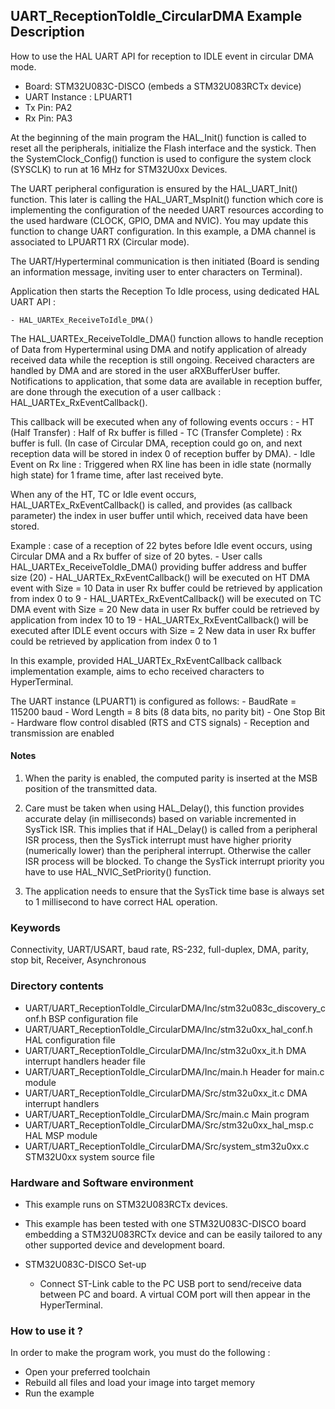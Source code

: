 ## <b>UART_ReceptionToIdle_CircularDMA Example Description</b>

How to use the HAL UART API for reception to IDLE event in circular DMA mode.


- Board: STM32U083C-DISCO (embeds a STM32U083RCTx device)
- UART Instance : LPUART1
- Tx Pin: PA2
- Rx Pin: PA3

At the beginning of the main program the HAL_Init() function is called to reset
all the peripherals, initialize the Flash interface and the systick.
Then the SystemClock_Config() function is used to configure the system
clock (SYSCLK) to run at 16 MHz for STM32U0xx Devices.

The UART peripheral configuration is ensured by the HAL_UART_Init() function.
This later is calling the HAL_UART_MspInit() function which core is implementing
the configuration of the needed UART resources according to the used hardware (CLOCK,
GPIO, DMA and NVIC). You may update this function to change UART configuration.
In this example, a DMA channel is associated to LPUART1 RX (Circular mode).

The UART/Hyperterminal communication is then initiated (Board is sending an information message,
inviting user to enter characters on Terminal).

Application then starts the Reception To Idle process, using dedicated HAL UART API :

    - HAL_UARTEx_ReceiveToIdle_DMA()

The HAL_UARTEx_ReceiveToIdle_DMA() function allows to handle reception of Data from Hyperterminal
using DMA and notify application of already received data while the reception is still ongoing.
Received characters are handled by DMA and are stored in the user aRXBufferUser buffer.
Notifications to application, that some data are available in reception buffer, are done
through the execution of a user callback : HAL_UARTEx_RxEventCallback().

This callback will be executed when any of following events occurs :
    - HT (Half Transfer) : Half of Rx buffer is filled
    - TC (Transfer Complete) : Rx buffer is full.
      (In case of Circular DMA, reception could go on, and next reception data will be stored
      in index 0 of reception buffer by DMA).
    - Idle Event on Rx line : Triggered when RX line has been in idle state (normally high state)
      for 1 frame time, after last received byte.

When any of the HT, TC or Idle event occurs, HAL_UARTEx_RxEventCallback() is called,
and provides (as callback parameter) the index in user buffer until which, received data have been stored.

Example : case of a reception of 22 bytes before Idle event occurs, using Circular DMA and a Rx buffer
of size of 20 bytes.
    - User calls HAL_UARTEx_ReceiveToIdle_DMA() providing buffer address and buffer size (20)
    - HAL_UARTEx_RxEventCallback() will be executed on HT DMA event with Size = 10
      Data in user Rx buffer could be retrieved by application from index 0 to 9
    - HAL_UARTEx_RxEventCallback() will be executed on TC DMA event with Size = 20
      New data in user Rx buffer could be retrieved by application from index 10 to 19
    - HAL_UARTEx_RxEventCallback() will be executed after IDLE event occurs with Size = 2
      New data in user Rx buffer could be retrieved by application from index 0 to 1

In this example, provided HAL_UARTEx_RxEventCallback callback implementation example, aims to
echo received characters to HyperTerminal.

The UART instance (LPUART1) is configured as follows:
    - BaudRate = 115200 baud
    - Word Length = 8 bits (8 data bits, no parity bit)
    - One Stop Bit
    - Hardware flow control disabled (RTS and CTS signals)
    - Reception and transmission are enabled

#### <b>Notes</b>

1. When the parity is enabled, the computed parity is inserted at the MSB
   position of the transmitted data.

2. Care must be taken when using HAL_Delay(), this function provides accurate delay (in milliseconds)
   based on variable incremented in SysTick ISR. This implies that if HAL_Delay() is called from
   a peripheral ISR process, then the SysTick interrupt must have higher priority (numerically lower)
   than the peripheral interrupt. Otherwise the caller ISR process will be blocked.
   To change the SysTick interrupt priority you have to use HAL_NVIC_SetPriority() function.

3. The application needs to ensure that the SysTick time base is always set to 1 millisecond
   to have correct HAL operation.

### <b>Keywords</b>

Connectivity, UART/USART, baud rate, RS-232, full-duplex, DMA, parity, stop bit, Receiver, Asynchronous

### <b>Directory contents</b>

  - UART/UART_ReceptionToIdle_CircularDMA/Inc/stm32u083c_discovery_conf.h     BSP configuration file
  - UART/UART_ReceptionToIdle_CircularDMA/Inc/stm32u0xx_hal_conf.h    HAL configuration file
  - UART/UART_ReceptionToIdle_CircularDMA/Inc/stm32u0xx_it.h          DMA interrupt handlers header file
  - UART/UART_ReceptionToIdle_CircularDMA/Inc/main.h                  Header for main.c module
  - UART/UART_ReceptionToIdle_CircularDMA/Src/stm32u0xx_it.c          DMA interrupt handlers
  - UART/UART_ReceptionToIdle_CircularDMA/Src/main.c                  Main program
  - UART/UART_ReceptionToIdle_CircularDMA/Src/stm32u0xx_hal_msp.c     HAL MSP module
  - UART/UART_ReceptionToIdle_CircularDMA/Src/system_stm32u0xx.c      STM32U0xx system source file


### <b>Hardware and Software environment</b>

  - This example runs on STM32U083RCTx devices.
  - This example has been tested with one STM32U083C-DISCO board embedding
    a STM32U083RCTx device and can be easily tailored to any other supported device
    and development board.

  - STM32U083C-DISCO Set-up
     - Connect ST-Link cable to the PC USB port to send/receive data between PC and board.
       A virtual COM port will then appear in the HyperTerminal.

### <b>How to use it ?</b>

In order to make the program work, you must do the following :

 - Open your preferred toolchain
 - Rebuild all files and load your image into target memory
 - Run the example
